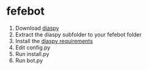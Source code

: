 fefebot
=======


1. Download [diaspy](https://github.com/marekjm/diaspy)
2. Extract the diaspy subfolder to your fefebot folder
3. Install the [diaspy requirements](https://github.com/marekjm/diaspy/blob/master/requirements.txt)
4. Edit config.py
5. Run install.py
6. Run bot.py
